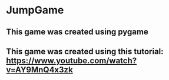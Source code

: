 # JumpGame
## This game was created using pygame
## This game was created using this tutorial: https://www.youtube.com/watch?v=AY9MnQ4x3zk
